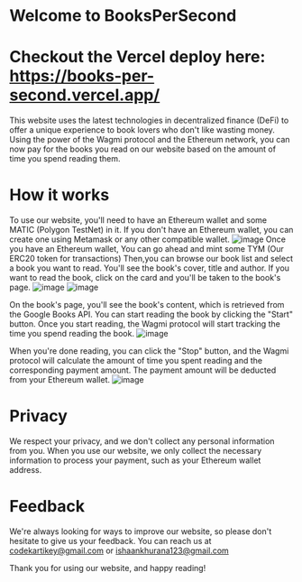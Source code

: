 # Welcome to BooksPerSecond
# Checkout the Vercel deploy here: https://books-per-second.vercel.app/
This website uses the latest technologies in decentralized finance (DeFi) to offer a unique experience to book lovers who don't like wasting money. Using the power of the Wagmi protocol and the Ethereum network, you can now pay for the books you read on our website based on the amount of time you spend reading them.
# How it works
To use our website, you'll need to have an Ethereum wallet and some MATIC (Polygon TestNet) in it. If you don't have an Ethereum wallet, you can create one using Metamask or any other compatible wallet.
![image](https://user-images.githubusercontent.com/110187856/232715008-4753f86d-392b-4410-9bf9-3fcf89275f24.png)
Once you have an Ethereum wallet, You can go ahead and mint some TYM (Our ERC20 token for transactions)
Then,you can browse our book list and select a book you want to read. You'll see the book's cover, title and author. If you want to read the book, click on the card and you'll be taken to the book's page.
![image](https://user-images.githubusercontent.com/110187856/232715568-083a8625-e451-490f-8898-9af35539b91e.png)
![image](https://user-images.githubusercontent.com/110187856/232715680-209010c2-aa85-4948-9618-8f80ea060d31.png)

On the book's page, you'll see the book's content, which is retrieved from the Google Books API. You can start reading the book by clicking the "Start" button. Once you start reading, the Wagmi protocol will start tracking the time you spend reading the book.
![image](https://user-images.githubusercontent.com/110187856/232716045-31ccbbfb-2ddc-4ea2-baba-ea2a17f504e6.png)

When you're done reading, you can click the "Stop" button, and the Wagmi protocol will calculate the amount of time you spent reading and the corresponding payment amount. The payment amount will be deducted from your Ethereum wallet.
![image](https://user-images.githubusercontent.com/110187856/232716185-996f348e-8645-43a1-81c1-bd7f08b8faba.png)

# Privacy
We respect your privacy, and we don't collect any personal information from you. When you use our website, we only collect the necessary information to process your payment, such as your Ethereum wallet address.

# Feedback
We're always looking for ways to improve our website, so please don't hesitate to give us your feedback. You can reach us at codekartikey@gmail.com or ishaankhurana123@gmail.com

Thank you for using our website, and happy reading!


